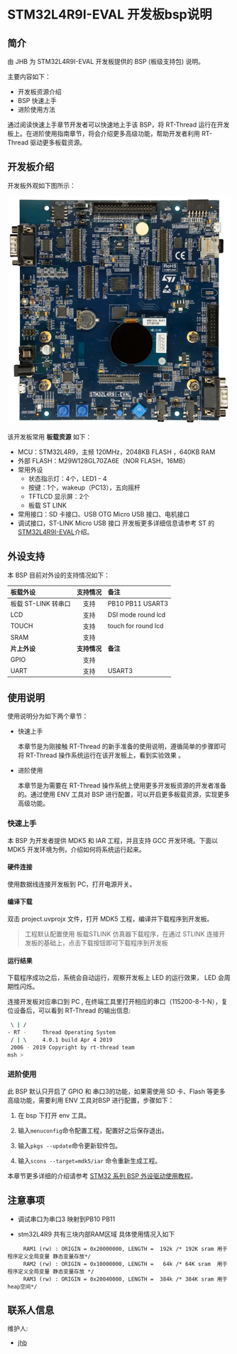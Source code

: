 # STM32L4R9I-EVAL 开发板bsp说明

## 简介

由 JHB 为 STM32L4R9I-EVAL 开发板提供的 BSP (板级支持包) 说明。

主要内容如下：

- 开发板资源介绍
- BSP 快速上手
- 进阶使用方法

通过阅读快速上手章节开发者可以快速地上手该 BSP，将 RT-Thread 运行在开发板上。在进阶使用指南章节，将会介绍更多高级功能，帮助开发者利用 RT-Thread 驱动更多板载资源。

## 开发板介绍

开发板外观如下图所示：

![board](figures/board.png)

该开发板常用 **板载资源** 如下：

- MCU：STM32L4R9，主频 120MHz，2048KB FLASH ，640KB RAM
- 外部 FLASH：M29W128GL70ZA6E（NOR FLASH，16MB）
- 常用外设
  - 状态指示灯：4个，LED1 - 4
  - 按键：1个，wakeup（PC13），五向摇杆
  - TFTLCD 显示屏：2个
  - 板载 ST LINK
- 常用接口：SD 卡接口、USB OTG Micro USB 接口、电机接口
- 调试接口，ST-LINK Micro USB 接口
开发板更多详细信息请参考 ST 的 [STM32L4R9I-EVAL](https://www.st.com/content/st_com/zh/products/evaluation-tools/product-evaluation-tools/mcu-eval-tools/stm32-mcu-eval-tools/stm32-mcu-eval-boards/stm32l4r9i-eval.html)介绍。
## 外设支持

本 BSP 目前对外设的支持情况如下：

| **板载外设**              | **支持情况**  | **备注**                                    |
| :-----------------    | :----------:  | :-----------------------------------------|
| 板载 ST-LINK 转串口    |     支持        | PB10 PB11 USART3                          |
| LCD                   |     支持        | DSI mode round lcd                        |
| TOUCH                 |     支持        | touch for round lcd                       |
| SRAM                  |     支持        |                                           |
| **片上外设**          | **支持情况**  | **备注**                                    |
| GPIO                  |     支持        |                                           |
| UART                  |     支持        | USART3                                    |





## 使用说明

使用说明分为如下两个章节：

- 快速上手

    本章节是为刚接触 RT-Thread 的新手准备的使用说明，遵循简单的步骤即可将 RT-Thread 操作系统运行在该开发板上，看到实验效果 。

- 进阶使用

    本章节是为需要在 RT-Thread 操作系统上使用更多开发板资源的开发者准备的。通过使用 ENV 工具对 BSP 进行配置，可以开启更多板载资源，实现更多高级功能。


### 快速上手

本 BSP 为开发者提供 MDK5 和 IAR 工程，并且支持 GCC 开发环境。下面以 MDK5 开发环境为例，介绍如何将系统运行起来。

#### 硬件连接

使用数据线连接开发板到 PC，打开电源开关。

#### 编译下载

双击 project.uvprojx 文件，打开 MDK5 工程，编译并下载程序到开发板。

> 工程默认配置使用 板载STLINK 仿真器下载程序，在通过 STLINK 连接开发板的基础上，点击下载按钮即可下载程序到开发板

#### 运行结果

下载程序成功之后，系统会自动运行，观察开发板上 LED 的运行效果， LED 会周期性闪烁。

连接开发板对应串口到 PC , 在终端工具里打开相应的串口（115200-8-1-N），复位设备后，可以看到 RT-Thread 的输出信息:

```bash
 \ | /
- RT -     Thread Operating System
 / | \     4.0.1 build Apr 4 2019
 2006 - 2019 Copyright by rt-thread team
msh >
```
### 进阶使用

此 BSP 默认只开启了 GPIO 和 串口3的功能，如果需使用 SD 卡、Flash 等更多高级功能，需要利用 ENV 工具对BSP 进行配置，步骤如下：

1. 在 bsp 下打开 env 工具。

2. 输入`menuconfig`命令配置工程，配置好之后保存退出。

3. 输入`pkgs --update`命令更新软件包。

4. 输入`scons --target=mdk5/iar` 命令重新生成工程。

本章节更多详细的介绍请参考 [STM32 系列 BSP 外设驱动使用教程](../docs/STM32系列BSP外设驱动使用教程.md)。

## 注意事项

- 调试串口为串口3 映射到PB10 PB11

- stm32L4R9 共有三块内部RAM区域 具体使用情况入如下

 ```
      RAM1 (rw) : ORIGIN = 0x20000000, LENGTH =  192k /* 192K sram 用于程序定义全局变量 静态变量存放*/
      RAM2 (rw) : ORIGIN = 0x10000000, LENGTH =   64k /* 64K sram  用于程序定义全局变量 静态变量存放 */
      RAM3 (rw) : ORIGIN = 0x20040000, LENGTH =  384k /* 384K sram 用于heap空间*/
 ```


## 联系人信息

维护人:

-  [jhb](https://github.com/jhbdream?tab=repositories)
